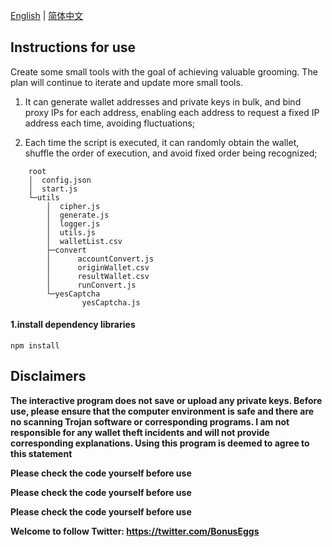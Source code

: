  [English](README.md) | [简体中文](README_CN.md)
## Instructions for use

Create some small tools with the goal of achieving valuable grooming. The plan will continue to iterate and update more small tools.

1. It can generate wallet addresses and private keys in bulk, and bind proxy IPs for each address, enabling each address to request a fixed IP address each time, avoiding fluctuations;

2. Each time the script is executed, it can randomly obtain the wallet, shuffle the order of execution, and avoid fixed order being recognized;

```
    root
    │  config.json
    │  start.js
    └─utils
        │  cipher.js
        │  generate.js
        │  logger.js
        │  utils.js
        │  walletList.csv
        ├─convert
        │      accountConvert.js
        │      originWallet.csv
        │      resultWallet.csv
        │      runConvert.js
        └─yesCaptcha
                yesCaptcha.js
```

#### 1.install dependency libraries
`npm install`

## Disclaimers

**The interactive program does not save or upload any private keys. Before use, please ensure that the computer environment is safe and there are no scanning Trojan software or corresponding programs. I am not responsible for any wallet theft incidents and will not provide corresponding explanations. Using this program is deemed to agree to this statement**



**Please check the code yourself before use**

**Please check the code yourself before use**

**Please check the code yourself before use**



**Welcome to follow Twitter: https://twitter.com/BonusEggs**
